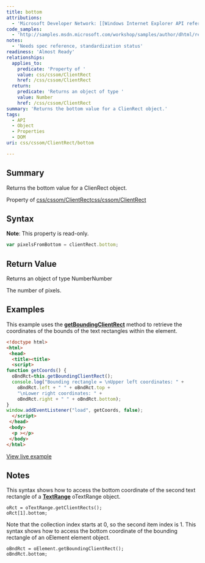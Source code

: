 ```yaml
---
title: bottom
attributions:
  - 'Microsoft Developer Network: [[Windows Internet Explorer API reference](http://msdn.microsoft.com/en-us/library/ie/hh828809%28v=vs.85%29.aspx) Article]'
code_samples:
  - 'http://samples.msdn.microsoft.com/workshop/samples/author/dhtml/refs/rectangles.htm'
notes:
  - 'Needs spec reference, standardization status'
readiness: 'Almost Ready'
relationships:
  applies_to:
    predicate: 'Property of '
    value: css/cssom/ClientRect
    href: /css/cssom/ClientRect
  return:
    predicate: 'Returns an object of type '
    value: Number
    href: /css/cssom/ClientRect
summary: 'Returns the bottom value for a ClienRect object.'
tags:
  - API
  - Object
  - Properties
  - DOM
uri: css/cssom/ClientRect/bottom

---
```

## <span>Summary</span>

Returns the bottom value for a ClienRect object.

Property of [css/cssom/ClientRect](/css/cssom/ClientRect)[css/cssom/ClientRect](/css/cssom/ClientRect)

## <span>Syntax</span>

**Note**: This property is read-only.

``` js
var pixelsFromBottom = clientRect.bottom;
```

## <span>Return Value</span>

Returns an object of type NumberNumber

The number of pixels.

## <span>Examples</span>

This example uses the [**getBoundingClientRect**](/dom/HTMLElement/getBoundingClientRect) method to retrieve the coordinates of the bounds of the text rectangles within the element.

``` html
<!doctype html>
<html>
 <head>
  <title><title>
  <script>
function getCoords() {
  oBndRct=this.getBoundingClientRect();
  console.log("Bounding rectangle = \nUpper left coordinates: " +
    oBndRct.left + " " + oBndRct.top +
    "\nLower right coordinates: " +
    oBndRct.right + " " + oBndRct.bottom);
}
window.addEventListener("load", getCoords, false);
  </script>
 </head>
 <body>
  <p ></p>
 </body>
</html>
```

[View live example](http://samples.msdn.microsoft.com/workshop/samples/author/dhtml/refs/rectangles.htm)

## <span>Notes</span>

This syntax shows how to access the bottom coordinate of the second text rectangle of a [**TextRange**](/dom/TextRange) oTextRange object.

    oRct = oTextRange.getClientRects();
    oRct[1].bottom;

Note that the collection index starts at 0, so the second item index is 1. This syntax shows how to access the bottom coordinate of the bounding rectangle of an oElement element object.

    oBndRct = oElement.getBoundingClientRect();
    oBndRct.bottom;